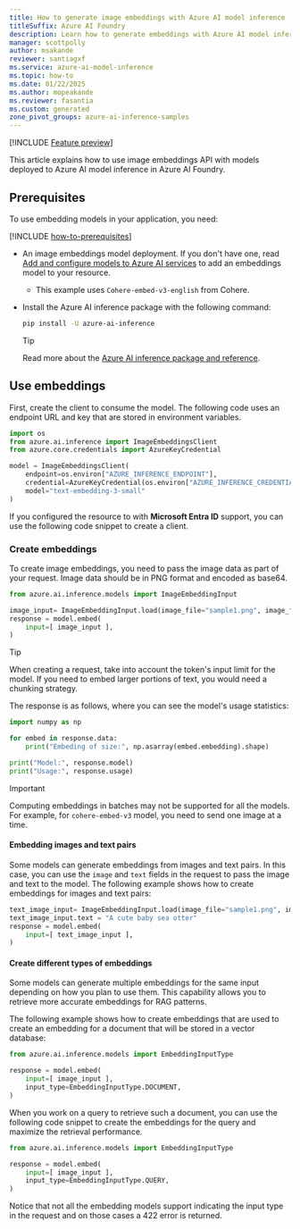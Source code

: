 ```yaml
---
title: How to generate image embeddings with Azure AI model inference
titleSuffix: Azure AI Foundry
description: Learn how to generate embeddings with Azure AI model inference
manager: scottpolly
author: msakande
reviewer: santiagxf
ms.service: azure-ai-model-inference
ms.topic: how-to
ms.date: 01/22/2025
ms.author: mopeakande
ms.reviewer: fasantia
ms.custom: generated
zone_pivot_groups: azure-ai-inference-samples
---
```


[!INCLUDE [Feature preview](~/reusable-content/ce-skilling/azure/includes/ai-studio/includes/feature-preview.md)]

This article explains how to use image embeddings API with models deployed to Azure AI model inference in Azure AI Foundry.

## Prerequisites

To use embedding models in your application, you need:

[!INCLUDE [how-to-prerequisites](../how-to-prerequisites.md)]

* An image embeddings model deployment. If you don't have one, read [Add and configure models to Azure AI services](../../how-to/create-model-deployments.md) to add an embeddings model to your resource.

  * This example uses `Cohere-embed-v3-english` from Cohere.

* Install the Azure AI inference package with the following command:

  ```bash
  pip install -U azure-ai-inference
  ```
  
  > [!TIP]
  > Read more about the [Azure AI inference package and reference](https://aka.ms/azsdk/azure-ai-inference/python/reference).

## Use embeddings

First, create the client to consume the model. The following code uses an endpoint URL and key that are stored in environment variables.


```python
import os
from azure.ai.inference import ImageEmbeddingsClient
from azure.core.credentials import AzureKeyCredential

model = ImageEmbeddingsClient(
    endpoint=os.environ["AZURE_INFERENCE_ENDPOINT"],
    credential=AzureKeyCredential(os.environ["AZURE_INFERENCE_CREDENTIAL"]),
    model="text-embedding-3-small"
)
```

If you configured the resource to with **Microsoft Entra ID** support, you can use the following code snippet to create a client.

### Create embeddings

To create image embeddings, you need to pass the image data as part of your request. Image data should be in PNG format and encoded as base64.

```python
from azure.ai.inference.models import ImageEmbeddingInput

image_input= ImageEmbeddingInput.load(image_file="sample1.png", image_format="png")
response = model.embed(
    input=[ image_input ],
)
```

> [!TIP]
> When creating a request, take into account the token's input limit for the model. If you need to embed larger portions of text, you would need a chunking strategy.

The response is as follows, where you can see the model's usage statistics:


```python
import numpy as np

for embed in response.data:
    print("Embeding of size:", np.asarray(embed.embedding).shape)

print("Model:", response.model)
print("Usage:", response.usage)
```

> [!IMPORTANT]
> Computing embeddings in batches may not be supported for all the models. For example, for `cohere-embed-v3` model, you need to send one image at a time.

#### Embedding images and text pairs

Some models can generate embeddings from images and text pairs. In this case, you can use the `image` and `text` fields in the request to pass the image and text to the model. The following example shows how to create embeddings for images and text pairs:


```python
text_image_input= ImageEmbeddingInput.load(image_file="sample1.png", image_format="png")
text_image_input.text = "A cute baby sea otter"
response = model.embed(
    input=[ text_image_input ],
)
```

#### Create different types of embeddings

Some models can generate multiple embeddings for the same input depending on how you plan to use them. This capability allows you to retrieve more accurate embeddings for RAG patterns. 

The following example shows how to create embeddings that are used to create an embedding for a document that will be stored in a vector database:


```python
from azure.ai.inference.models import EmbeddingInputType

response = model.embed(
    input=[ image_input ],
    input_type=EmbeddingInputType.DOCUMENT,
)
```

When you work on a query to retrieve such a document, you can use the following code snippet to create the embeddings for the query and maximize the retrieval performance.


```python
from azure.ai.inference.models import EmbeddingInputType

response = model.embed(
    input=[ image_input ],
    input_type=EmbeddingInputType.QUERY,
)
```

Notice that not all the embedding models support indicating the input type in the request and on those cases a 422 error is returned.
